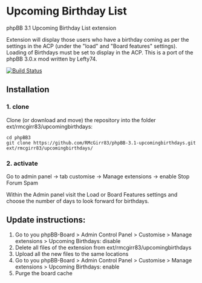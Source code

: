 Upcoming Birthday List
===============

phpBB 3.1 Upcoming Birthday List extension

Extension will display those users who have a birthday coming as per the settings in the ACP (under the "load" and "Board features" settings).  Loading of Birthdays must be set to display in the ACP.  This is a port of the phpBB 3.0.x mod written by Lefty74.

[![Build Status](https://travis-ci.org/RMcGirr83/phpBB-3.1-upcomingbirthdays.svg?branch=master)](https://travis-ci.org/RMcGirr83/phpBB-3.1-upcomingbirthdays)

## Installation

### 1. clone
Clone (or download and move) the repository into the folder ext/rmcgirr83/upcomingbirthdays:

```
cd phpBB3
git clone https://github.com/RMcGirr83/phpBB-3.1-upcomingbirthdays.git ext/rmcgirr83/upcomingbirthdays/
```

### 2. activate
Go to admin panel -> tab customise -> Manage extensions -> enable Stop Forum Spam

Within the Admin panel visit the Load or Board Features settings and choose the number of days to look forward for birthdays.

## Update instructions:
1. Go to you phpBB-Board > Admin Control Panel > Customise > Manage extensions > Upcoming Birthdays: disable
2. Delete all files of the extension from ext/rmcgirr83/upcomingbirthdays
3. Upload all the new files to the same locations
4. Go to you phpBB-Board > Admin Control Panel > Customise > Manage extensions > Upcoming Birthdays: enable
5. Purge the board cache